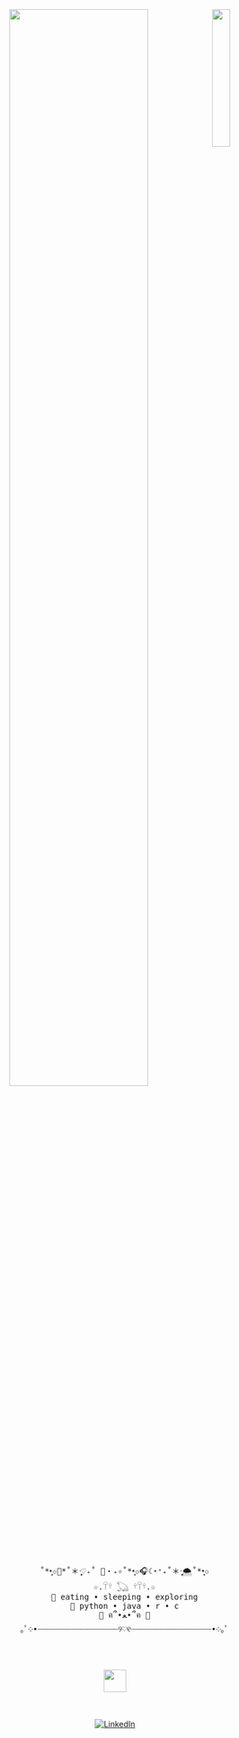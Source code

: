 <div align="center">
<img src="https://github.com/innng/innng/assets/26755058/5e0ce0fb-c544-4f8c-a307-5849165746d0" width="25%" align="right" />
<img src="https://readme-typing-svg.demolab.com?font=Inconsolata&weight=500&size=50&duration=4000&pause=500&color=dec3d6&center=true&vCenter=true&multiline=true&repeat=false&random=false&width=1300&height=140&lines=hi+hi;i'm+helen%2C+a+cchc+summer+intern+%E2%9C%A9" width="70%" />
<br><br>
<pre>
    ˚*•̩̩͙✩🫧*˚＊·̩̩̥͙♡₊˚ 🦢・₊✧˚*•̩̩͙✩🎧☾⋆⁺₊˚＊·̩̩̥͙🌨˚*•̩̩͙✩
    ☆.𓋼𓍊 𓆏 𓍊𓋼𓍊.☆
    🍙 eating • sleeping • exploring
    💭 python • java • r • c
    🤍 ฅ՞•ﻌ•՞ฅ 🍥
    ｡ﾟ༶•┈┈┈┈┈┈┈┈┈┈┈┈┈┈┈┈┈୨♡୧┈┈┈┈┈┈┈┈┈┈┈┈┈┈┈┈┈•༶｡ﾟ
</pre>
<br><br>
<img src="https://raw.githubusercontent.com/innng/innng/master/assets/kyubey.gif" height="40" />
<br><br><br>
    
<p align="center">
  <a href="https://www.linkedin.com/in/helen-fu-4a94b42ab/">
    <img src="https://img.shields.io/badge/linkedin-0a66c2" alt="LinkedIn" />
  </a>
</p>
</div>
